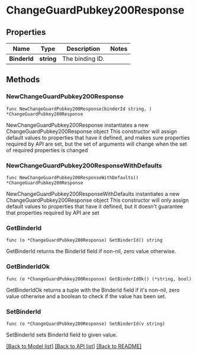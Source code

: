 # ChangeGuardPubkey200Response

## Properties

Name | Type | Description | Notes
------------ | ------------- | ------------- | -------------
**BinderId** | **string** | The binding ID. | 

## Methods

### NewChangeGuardPubkey200Response

`func NewChangeGuardPubkey200Response(binderId string, ) *ChangeGuardPubkey200Response`

NewChangeGuardPubkey200Response instantiates a new ChangeGuardPubkey200Response object
This constructor will assign default values to properties that have it defined,
and makes sure properties required by API are set, but the set of arguments
will change when the set of required properties is changed

### NewChangeGuardPubkey200ResponseWithDefaults

`func NewChangeGuardPubkey200ResponseWithDefaults() *ChangeGuardPubkey200Response`

NewChangeGuardPubkey200ResponseWithDefaults instantiates a new ChangeGuardPubkey200Response object
This constructor will only assign default values to properties that have it defined,
but it doesn't guarantee that properties required by API are set

### GetBinderId

`func (o *ChangeGuardPubkey200Response) GetBinderId() string`

GetBinderId returns the BinderId field if non-nil, zero value otherwise.

### GetBinderIdOk

`func (o *ChangeGuardPubkey200Response) GetBinderIdOk() (*string, bool)`

GetBinderIdOk returns a tuple with the BinderId field if it's non-nil, zero value otherwise
and a boolean to check if the value has been set.

### SetBinderId

`func (o *ChangeGuardPubkey200Response) SetBinderId(v string)`

SetBinderId sets BinderId field to given value.



[[Back to Model list]](../README.md#documentation-for-models) [[Back to API list]](../README.md#documentation-for-api-endpoints) [[Back to README]](../README.md)


